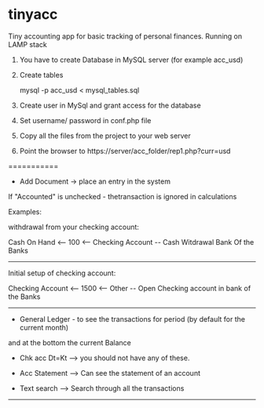 # tinyacc
Tiny accounting app for basic tracking of personal finances. Running on LAMP stack

1. You have to create Database in MySQL server (for example acc_usd)

2. Create tables

	mysql -p acc_usd < mysql_tables.sql

3. Create user in MySql and grant access for the database

4. Set username/ password in conf.php file

5. Copy all the files from the project to your web server 

6. Point the browser to https://server/acc_folder/rep1.php?curr=usd

===========


* Add Document -> place an entry in the system

If "Accounted" is unchecked - thetransaction is ignored in calculations



Examples:

withdrawal from your checking account:

Cash On Hand  <--   100  <--   Checking Account  --     Cash Witdrawal Bank Of the Banks

---

Initial setup of checking account:

Checking Account <-- 1500 <-- Other   --   Open Checking account in bank of the Banks

---------------


* General Ledger - to see the transactions for period (by default for the current month)

and at the bottom the current Balance


* Chk acc Dt=Kt  --> you should not have any of these.

* Acc Statement --> Can see the statement of an account

* Text search --> Search through all the transactions

---
